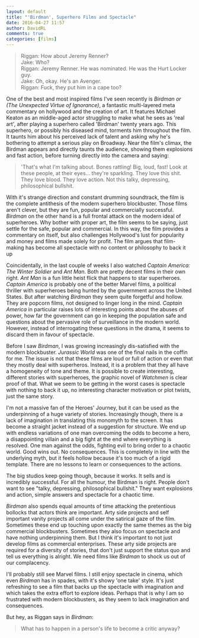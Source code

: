 ```yaml
---  
layout: default
title: "'Birdman', Superhero Films and Spectacle"
date: 2016-04-27 11:57  
author: DavidRL  
comments: true  
categories: [films]  
---  
```

<blockquote>   
  Riggan: How about Jeremy Renner?<br />  
  Jake: Who?<br />  
  Riggan: Jeremy Renner. He was nominated. He was the Hurt Locker guy.<br />  
  Jake: Oh, okay. He's an Avenger.<br />  
  Riggan: Fuck, they put him in a cape too?  
</blockquote>  

One of the best and most inspired films I've seen recently is <em>Birdman or (The Unexpected Virtue of Ignorance)</em>, a fantastic multi-layered meta commentary on hollywood and the creation of art. It features Michael Keaton as an middle-aged actor struggling to make what he sees as 'real art', after playing a superhero called 'Birdman' twenty years ago. This superhero, or possibly his diseased mind, torments him throughout the film. It taunts him about his perceived lack of talent and asking why he's bothering to attempt a serious play on Broadway. Near the film's climax, the Birdman appears and directly taunts the audience, showing them explosions and fast action, before turning directly into the camera and saying:  

<blockquote>   
  'That's what I'm talking about. Bones rattling! Big, loud, fast! Look at these people, at their eyes... they're sparkling. They love this shit. They love blood. They love action. Not this talky, depressing, philosophical bullshit.  
</blockquote>  

With it's strange direction and constant drumming soundtrack, the film is the complete antithesis of the modern superhero blockbuster. Those films aren't clever, but they are fun, popular and commercially successful. <em>Birdman</em> on the other hand is a full frontal attack on the modern ideal of superheroes. Why bother with proper art, the film seems to be saying, just settle for the safe, popular and commercial.  In this way, the film provides a commentary on itself, but also challenges Hollywood's lust for popularity and money and films made solely for profit. The film argues that film-making has become all spectacle with no content or philosophy to back it up  

Coincidentally, in the last couple of weeks I also watched *Captain America: The Winter Soldier* and <em>Ant Man</em>. Both are pretty decent films in their own right. <em>Ant Man</em> is a fun little heist flick that happens to star superheroes. <em>Captain America</em> is probably one of the better Marvel films, a political thriller with superheroes being hunted by the government across the United States. But after watching <em>Birdman</em> they seem quite forgetful and hollow. They are popcorn films, not designed to linger long in the mind. <em>Captain America</em> in particular raises lots of interesting points about the abuses of power, how far the government can go in keeping the population safe and questions about the pervasive role of surveillance in the modern world. However, instead of interrogating these questions in the drama, it seems to discard them in favour of spectacle.  

Before I saw <em>Birdman</em>,  I was growing increasingly dis-satisfied with the modern blockbuster. <em>Jurassic World</em> was one of the final nails in the coffin for me.  The issue is not that these films are loud or full of action or even that they mostly deal with superheros. Instead, it is a problem that they all have a homogeneity of tone and theme. It is possible to create interesting, different stories with superheroes, the graphic novel of <em>Watchmen</em> is clear proof of that. What we seem to be getting in the worst cases is spectacle with nothing to back it up, no interesting character motivation or plot twists, just the same story.  

I'm not a massive fan of the Heroes' Journey, but it can be used as the underpinning of a huge variety of stories. Increasingly though, there is a lack of imagination in translating this monomyth to the screen. It has become a straight jacket instead of a suggestion for structure. We end up with endless variations of one man overcoming the odds to become a hero, a disappointing villain and a big fight at the end where everything is resolved. One man against the odds, fighting evil to bring order to a chaotic world. Good wins out. No consequences. This is completely in line with the underlying myth, but it feels hollow because it's too much of a rigid template. There are no lessons to learn or consequences to the actions.  

The big studios keep going though, because it works. It sells and is incredibly successful. For all the humour, the Birdman is right. People don't want to see "talky, depressing, philosophical bullshit." They want explosions and action, simple answers and spectacle for a chaotic time.  

<em>Birdman</em> also spends equal amounts of time attacking the pretentious bollocks that actors think are important. Arty side projects and self important vanity projects all come under the satirical gaze of the film. Sometimes these end up touching upon exactly the same themes as the big commercial blockbusters. Sometimes they also focus on spectacle and have nothing underpinning them. But I think it's important to not just develop films as commercial enterprises.  These arty side projects are required for a diversity of stories, that don't just support the status quo and tell us everything is alright. We need films like <em>Birdman</em> to shock us out of our complacency.  

I'll probably still see Marvel films. I still enjoy spectacle in cinema, which even <em>Birdman</em> has in spades, with it's showy 'one take' style. It's just refreshing to see a film that backs up the spectacle with imagination and which takes the extra effort to explore ideas. Perhaps that is why I am so frustrated with modern blockbusters, as they seem to lack imagination and consequences.  

But hey, as Riggan says in <em>Birdman</em>:  

<blockquote>   
  What has to happen in a person's life to become a critic anyway?  
</blockquote>  
